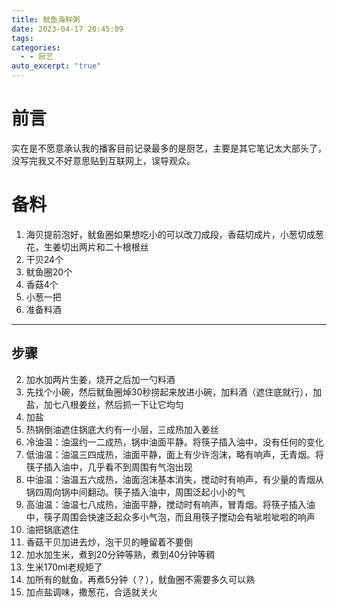 ```yaml
---
title: 鱿鱼海鲜粥
date: 2023-04-17 20:45:09
tags: 
categories:
  - - 厨艺
auto_excerpt: "true"
---
```


# 前言


实在是不愿意承认我的播客目前记录最多的是厨艺，主要是其它笔记太大部头了，没写完我又不好意思贴到互联网上，误导观众。



# 备料

  
1. 海贝提前泡好，鱿鱼圈如果想吃小的可以改刀成段，香菇切成片，小葱切成葱花，生姜切出两片和二十根根丝
1. 干贝24个
2. 鱿鱼圈20个
3. 香菇4个
4. 小葱一把
5. 准备料酒

---

  

## 步骤



2. 加水加两片生姜，烧开之后加一勺料酒
3. 先找个小碗，然后鱿鱼圈焯30秒捞起来放进小碗，加料酒（遮住底就行），加盐，加七八根姜丝，然后抓一下让它均匀
4. 加盐
4. 热锅倒油遮住锅底大约有一小层，三成热加入姜丝
1. 冷油温：油温约一二成热，锅中油面平静。将筷子插入油中，没有任何的变化
2. 低油温：油温三四成热，油面平静，面上有少许泡沫，略有响声，无青烟。将筷子插入油中，几乎看不到周围有气泡出现
3. 中油温：油温五六成热，油面泡沫基本消失，搅动时有响声，有少量的青烟从锅四周向锅中间翻动。筷子插入油中，周围泛起小小的气
4. 高油温：油温七八成热，油面平静，搅动时有响声，冒青烟。将筷子插入油中，筷子周围会快速泛起众多小气泡，而且用筷子搅动会有呲啦呲啦的响声
5. 油把锅底遮住
5. 香菇干贝加进去炒，泡干贝的睡留着不要倒
6. 加水加生米，煮到20分钟等熟，煮到40分钟等稠
1. 生米170ml老规矩了
2. 加所有的鱿鱼，再煮5分钟（？），鱿鱼圈不需要多久可以熟
3. 加点盐调味，撒葱花，合适就关火
